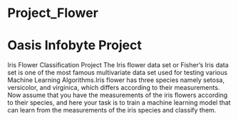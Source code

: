 # Project_Flower
# Oasis Infobyte Project
Iris Flower Classification Project
The Iris flower data set or Fisher’s Iris data set is one of the most famous multivariate data set used for testing various Machine Learning Algorithms.Iris flower has three species namely setosa, versicolor, and virginica, which differs according to their measurements. Now assume that you have the measurements of the iris flowers according to their species, and here your task is to train a machine learning model that can learn from the measurements of the iris species and classify them.
